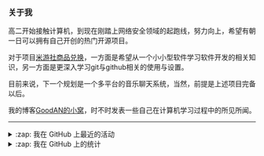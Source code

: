 ### 关于我

高二开始接触计算机，到现在刚踏上网络安全领域的起跑线，努力向上，希望有朝一日可以拥有自己开创的热门开源项目。

对于项目[米游社商品兑换](https://github.com/GOOD-AN/Mys-Exchange-Goods)，一方面是希望从一个小小型软件学习软件开发的相关知识，另一方面是更深入学习git与github相关的使用与设置。

目前来说，下一个规划是一个多平台的音乐聊天系统，当然，前提是上述项目完备以后。

我的博客[GoodAN的小窝](https://blog.goodant.top/)，时不时发表一些自己在计算机学习过程中的所见所闻。

---

<details>
  <summary>:zap: 我在 GitHub 上最近的活动</summary>
  
<!--START_SECTION:activity-->
1. ❗ Opened issue [#792](https://github.com/agronholm/apscheduler/issues/792) in [agronholm/apscheduler](https://github.com/agronholm/apscheduler)
2. 🗣 Commented on [#52](https://github.com/GOOD-AN/Mys-Exchange-Goods/issues/52#issuecomment-1736942808) in [GOOD-AN/Mys-Exchange-Goods](https://github.com/GOOD-AN/Mys-Exchange-Goods)
3. 🔒 Closed issue [#65](https://github.com/AFanSKyQs/FanSky_Qs/issues/65) in [AFanSKyQs/FanSky_Qs](https://github.com/AFanSKyQs/FanSky_Qs)
4. ❗ Opened issue [#1291](https://github.com/sunface/rust-course/issues/1291) in [sunface/rust-course](https://github.com/sunface/rust-course)
5. 🎉 Merged PR [#45](https://github.com/GOOD-AN/Mys-Exchange-Goods/pull/45) in [GOOD-AN/Mys-Exchange-Goods](https://github.com/GOOD-AN/Mys-Exchange-Goods)
<!--END_SECTION:activity-->

</details>

<details>
<summary>:zap: 我在 GitHub 上的统计</summary>

![GOOD-AN's github stats](https://github-readme-stats-umber-theta.vercel.app/api?username=GOOD-AN&count_private=true&show_icons=true&include_all_commits=true&line_height=28&card_width=400px) ![Top Langs](https://github-readme-stats-umber-theta.vercel.app/api/top-langs/?username=GOOD-AN&&layout=compact&&langs_count=6&&exclude_repo=GOOD-AN.github.io,GOOD-AN,github-readme-stats,test)
</details>
